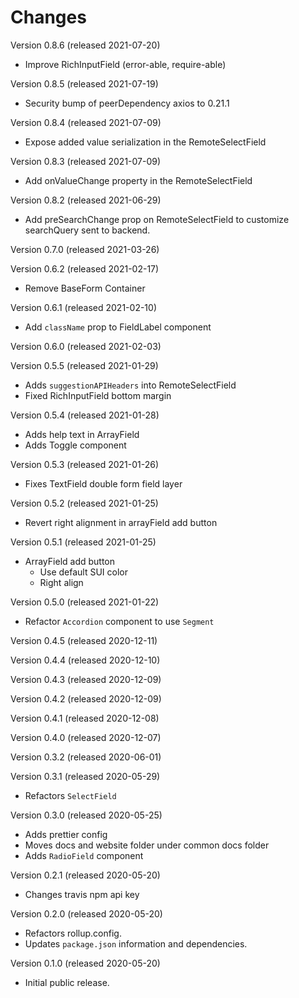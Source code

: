 # Changes

Version 0.8.6 (released 2021-07-20)
* Improve RichInputField (error-able, require-able)

Version 0.8.5 (released 2021-07-19)
* Security bump of peerDependency axios to 0.21.1

Version 0.8.4 (released 2021-07-09)
* Expose added value serialization in the RemoteSelectField

Version 0.8.3 (released 2021-07-09)
* Add onValueChange property in the RemoteSelectField

Version 0.8.2 (released 2021-06-29)
* Add preSearchChange prop on RemoteSelectField to
  customize searchQuery sent to backend.

Version 0.7.0 (released 2021-03-26)

Version 0.6.2 (released 2021-02-17)

* Remove BaseForm Container

Version 0.6.1 (released 2021-02-10)

* Add `className` prop to FieldLabel component

Version 0.6.0 (released 2021-02-03)

Version 0.5.5 (released 2021-01-29)

* Adds `suggestionAPIHeaders` into RemoteSelectField
* Fixed RichInputField bottom margin

Version 0.5.4 (released 2021-01-28)

* Adds help text in ArrayField
* Adds Toggle component

Version 0.5.3 (released 2021-01-26)

* Fixes TextField double form field layer

Version 0.5.2 (released 2021-01-25)

* Revert right alignment in arrayField add button

Version 0.5.1 (released 2021-01-25)

* ArrayField add button
  - Use default SUI color
  - Right align

Version 0.5.0 (released 2021-01-22)

- Refactor `Accordion` component to use `Segment`

Version 0.4.5 (released 2020-12-11)

Version 0.4.4 (released 2020-12-10)

Version 0.4.3 (released 2020-12-09)

Version 0.4.2 (released 2020-12-09)

Version 0.4.1 (released 2020-12-08)

Version 0.4.0 (released 2020-12-07)

Version 0.3.2 (released 2020-06-01)

Version 0.3.1 (released 2020-05-29)

* Refactors `SelectField`

Version 0.3.0 (released 2020-05-25)

* Adds prettier config
* Moves docs and website folder under common docs folder
* Adds `RadioField` component

Version 0.2.1 (released 2020-05-20)

* Changes travis npm api key

Version 0.2.0 (released 2020-05-20)

* Refactors rollup.config.
* Updates `package.json` information and dependencies.

Version 0.1.0 (released 2020-05-20)

* Initial public release.
